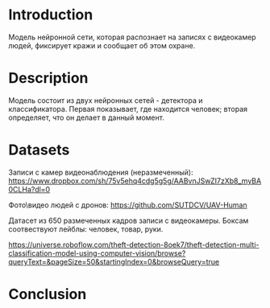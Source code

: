 # Introduction

Модель нейронной сети, которая распознает на записях с видеокамер людей, фиксирует кражи и сообщает об этом охране. 

# Description

Модель состоит из двух нейронных сетей - детектора и классификатора. Первая показывает, где находится человек; вторая определяет, что он делает в данный момент. 

# Datasets

Записи с камер видеонаблюдения (неразмеченный): https://www.dropbox.com/sh/75v5ehq4cdg5g5g/AABvnJSwZI7zXb8_myBA0CLHa?dl=0

Фото\видео людей с дронов: https://github.com/SUTDCV/UAV-Human

Датасет из 650 размеченных кадров записи с видеокамеры. Боксам соотвествуют лейблы: человек, товар, руки.

https://universe.roboflow.com/theft-detection-8oek7/theft-detection-multi-classification-model-using-computer-vision/browse?queryText=&pageSize=50&startingIndex=0&browseQuery=true


# Conclusion
